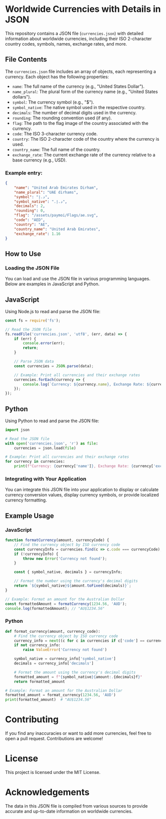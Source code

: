 
# Worldwide Currencies with Details in JSON

This repository contains a JSON file (`currencies.json`) with detailed information about worldwide currencies, including their ISO 2-character country codes, symbols, names, exchange rates, and more.

## File Contents

The `currencies.json` file includes an array of objects, each representing a currency. Each object has the following properties:

- `name`: The full name of the currency (e.g., "United States Dollar").
- `name_plural`: The plural form of the currency name (e.g., "United States dollars").
- `symbol`: The currency symbol (e.g., "$").
- `symbol_native`: The native symbol used in the respective country.
- `decimals`: The number of decimal digits used in the currency.
- `rounding`: The rounding convention used (if any).
- `flag`: The path to the flag image of the country associated with the currency.
- `code`: The ISO 3-character currency code.
- `country`: The ISO 2-character code of the country where the currency is used.
- `country_name`: The full name of the country.
- `exchange_rate`: The current exchange rate of the currency relative to a base currency (e.g., USD).

### Example entry:
```json
{
    "name": "United Arab Emirates Dirham",
    "name_plural": "UAE dirhams",
    "symbol": "د.إ",
    "symbol_native": "د.إ.‏",
    "decimals": 2,
    "rounding": 0,
    "flag": "/assets/paymoi/Flags/ae.svg",
    "code": "AED",
    "country": "AE",
    "country_name": "United Arab Emirates",
    "exchange_rate": 1.16
}
```

## How to Use

### Loading the JSON File

You can load and use the JSON file in various programming languages. Below are examples in JavaScript and Python.

## JavaScript

Using Node.js to read and parse the JSON file:

```javascript
const fs = require('fs');

// Read the JSON file
fs.readFile('currencies.json', 'utf8', (err, data) => {
    if (err) {
        console.error(err);
        return;
    }

    // Parse JSON data
    const currencies = JSON.parse(data);

    // Example: Print all currencies and their exchange rates
    currencies.forEach(currency => {
        console.log(`Currency: ${currency.name}, Exchange Rate: ${currency.exchange_rate}`);
    });
});
```

## Python

Using Python to read and parse the JSON file:

```python
import json

# Read the JSON file
with open('currencies.json', 'r') as file:
    currencies = json.load(file)

# Example: Print all currencies and their exchange rates
for currency in currencies:
    print(f"Currency: {currency['name']}, Exchange Rate: {currency['exchange_rate']}")
```

### Integrating with Your Application

You can integrate this JSON file into your application to display or calculate currency conversion values, display currency symbols, or provide localized currency formatting.

## Example Usage

### JavaScript

```javascript
function formatCurrency(amount, currencyCode) {
    // Find the currency object by ISO currency code
    const currencyInfo = currencies.find(c => c.code === currencyCode);
    if (!currencyInfo) {
        throw new Error('Currency not found');
    }

    const { symbol_native, decimals } = currencyInfo;

    // Format the number using the currency's decimal digits
    return `${symbol_native}${amount.toFixed(decimals)}`;
}

// Example: Format an amount for the Australian Dollar
const formattedAmount = formatCurrency(1234.56, 'AUD');
console.log(formattedAmount); // "AU$1234.56"
```

### Python

```python
def format_currency(amount, currency_code):
    # Find the currency object by ISO currency code
    currency_info = next((c for c in currencies if c['code'] == currency_code), None)
    if not currency_info:
        raise ValueError('Currency not found')

    symbol_native = currency_info['symbol_native']
    decimals = currency_info['decimals']

    # Format the amount using the currency's decimal digits
    formatted_amount = f"{symbol_native}{amount:.{decimals}f}"
    return formatted_amount

# Example: Format an amount for the Australian Dollar
formatted_amount = format_currency(1234.56, 'AUD')
print(formatted_amount)  # "AU$1234.56"
```

# Contributing
If you find any inaccuracies or want to add more currencies, feel free to open a pull request. Contributions are welcome!

# License
This project is licensed under the MIT License.

# Acknowledgements
The data in this JSON file is compiled from various sources to provide accurate and up-to-date information on worldwide currencies.
